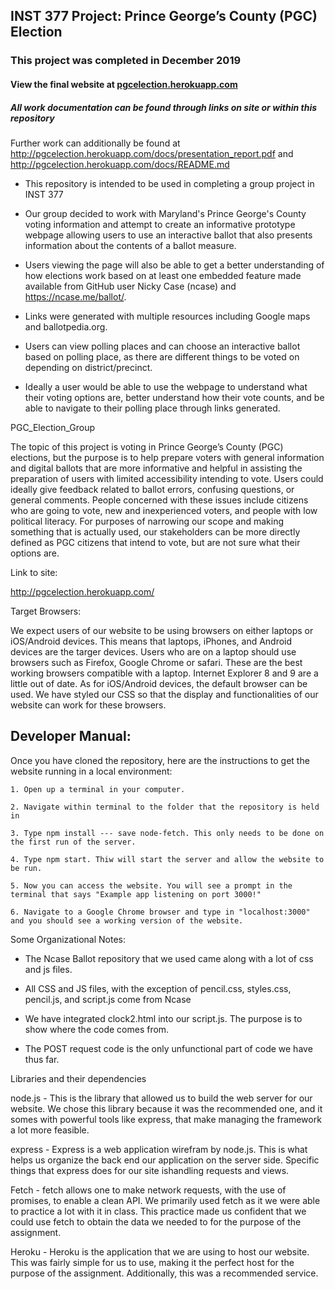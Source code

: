 ## INST 377 Project: Prince George’s County (PGC) Election

### This project was completed in December 2019

#### View the final website at [pgcelection.herokuapp.com](https://pgcelection.herokuapp.com/)

##### All work documentation can be found through links on site or within this repository

Further work can additionally be found at http://pgcelection.herokuapp.com/docs/presentation_report.pdf and http://pgcelection.herokuapp.com/docs/README.md

- This repository is intended to be used in completing a group project in INST 377

- Our group decided to work with Maryland's Prince George's County voting information and attempt to create an informative         prototype webpage allowing users to use an interactive ballot that also presents information about the contents of a ballot      measure.

- Users viewing the page will also be able to get a better understanding of how elections work based on at least one 
  embedded feature made available from GitHub user Nicky Case (ncase) and https://ncase.me/ballot/.

- Links were generated with multiple resources including Google maps and ballotpedia.org. 

- Users can view polling places and can choose an interactive ballot based on polling place, 
  as there are different things to be voted on depending on district/precinct.

- Ideally a user would be able to use the webpage to understand what their voting options are, better understand how 
  their vote counts, and be able to navigate to their polling place through links generated.


PGC_Election_Group

The topic of this project is voting in Prince George’s County (PGC) elections, but the purpose is to help prepare voters with general information and digital ballots that are more informative and helpful in assisting the preparation of users with limited accessibility intending to vote. Users could ideally give feedback related to ballot errors, confusing questions, or general comments. People concerned with these issues include citizens who are going to vote, new and inexperienced voters, and people with low political literacy. For purposes of narrowing our scope and making something that is actually used, our stakeholders can be more directly defined as PGC citizens that intend to vote, but are not sure what their options are.

Link to site:

http://pgcelection.herokuapp.com/

Target Browsers:

We expect users of our website to be using browsers on either laptops or iOS/Android devices. This means that laptops, iPhones, and Android devices are the targer devices. Users who are on a laptop should use browsers such as Firefox, Google Chrome or safari. These are the best working browsers compatible with a laptop. Internet Explorer 8 and 9 are a little out of date. As for iOS/Android devices, the default browser can be used.  We have styled our CSS so that the display and functionalities of our website can work for these browsers. 

## Developer Manual:



Once you have cloned the repository, here are the instructions to get the website running in a local environment:
    
    1. Open up a terminal in your computer.

    2. Navigate within terminal to the folder that the repository is held in

    3. Type npm install --- save node-fetch. This only needs to be done on the first run of the server.

    4. Type npm start. Thiw will start the server and allow the website to be run.

    5. Now you can access the website. You will see a prompt in the terminal that says "Example app listening on port 3000!"

    6. Navigate to a Google Chrome browser and type in "localhost:3000" and you should see a working version of the website.

Some Organizational Notes:

- The Ncase Ballot repository that we used came along with a lot of css and js files. 

- All CSS and JS files, with the exception of pencil.css, styles.css, pencil.js, and script.js come from Ncase

- We have integrated clock2.html into our script.js. The purpose is to show where the code comes from.

- The POST request code is the only unfunctional part of code we have thus far.


Libraries and their dependencies

node.js - This is the library that allowed us to build the web server for our website. We chose this
library because it was the recommended one, and it somes with powerful tools like express, that make managing
the framework a lot more feasible.


express - Express is a web application wirefram by node.js. This is what helps us organize the back end
our application on the server side. Specific things that express does for our site ishandling requests and 
views. 


Fetch - fetch allows one to make network requests, with the use of promises, to enable a clean API.
We primarily used fetch as it we were able to practice a lot with it in class. This practice made us
confident that we could use fetch to obtain the data we needed to for the purpose of the assignment. 


Heroku - Heroku is the application that we are using to host our website. This was fairly simple for 
us to use, making it the perfect host for the purpose of the assignment. Additionally, this was a recommended
service.
